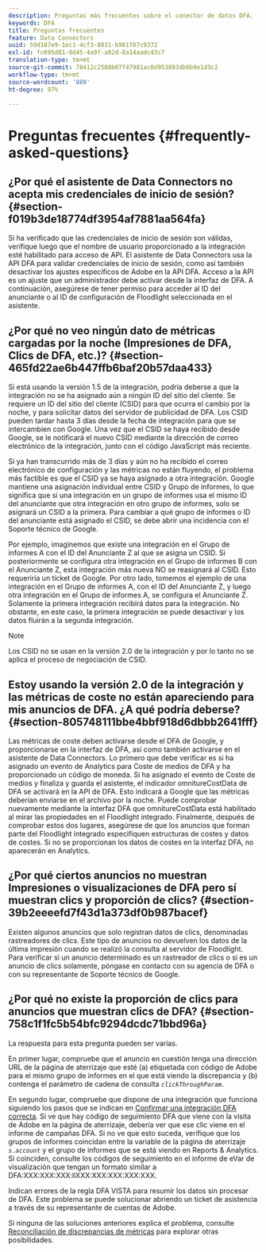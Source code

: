 ```yaml
---
description: Preguntas más frecuentes sobre el conector de datos DFA.
keywords: DFA
title: Preguntas frecuentes
feature: Data Connectors
uuid: 59d187e9-1ec1-4cf3-8831-b981f87c9372
exl-id: fc695d81-0d45-4a9f-a02d-8a14aadc43c7
translation-type: tm+mt
source-git-commit: 78412c2588b07f47981ac0d953893db6b9e1d3c2
workflow-type: tm+mt
source-wordcount: '889'
ht-degree: 97%

---
```


# Preguntas frecuentes {#frequently-asked-questions}

## ¿Por qué el asistente de Data Connectors no acepta mis credenciales de inicio de sesión? {#section-f019b3de18774df3954af7881aa564fa}

Si ha verificado que las credenciales de inicio de sesión son válidas, verifique luego que el nombre de usuario proporcionado a la integración esté habilitado para acceso de API. El asistente de Data Connectors usa la API DFA para validar credenciales de inicio de sesión, como así también desactivar los ajustes específicos de Adobe en la API DFA. Acceso a la API es un ajuste que un administrador debe activar desde la interfaz de DFA. A continuación, asegúrese de tener permiso para acceder al ID del anunciante o al ID de configuración de Floodlight seleccionada en el asistente.

## ¿Por qué no veo ningún dato de métricas cargadas por la noche (Impresiones de DFA, Clics de DFA, etc.)? {#section-465fd22ae6b447ffb6baf20b57daa433}

Si está usando la versión 1.5 de la integración, podría deberse a que la integración no se ha asignado aún a ningún ID del sitio del cliente. Se requiere un ID del sitio del cliente (CSID) para que ocurra el cambio por la noche, y para solicitar datos del servidor de publicidad de DFA. Los CSID pueden tardar hasta 3 días desde la fecha de integración para que se intercambien con Google. Una vez que el CSID se haya recibido desde Google, se le notificará el nuevo CSID mediante la dirección de correo electrónico de la integración, junto con el código JavaScript más reciente.

Si ya han transcurrido más de 3 días y aún no ha recibido el correo electrónico de configuración y las métricas no están fluyendo, el problema más factible es que el CSID ya se haya asignado a otra integración. Google mantiene una asignación individual entre CSID y Grupo de informes, lo que significa que si una integración en un grupo de informes usa el mismo ID del anunciante que otra integración en otro grupo de informes, solo se asignará un CSID a la primera. Para cambiar a qué grupo de informes o ID del anunciante está asignado el CSID, se debe abrir una incidencia con el Soporte técnico de Google.

Por ejemplo, imaginemos que existe una integración en el Grupo de informes A con el ID del Anunciante Z al que se asigna un CSID. Si posteriormente se configura otra integración en el Grupo de informes B con el Anunciante Z, esta integración más nueva NO se reasignará al CSID. Esto requeriría un ticket de Google. Por otro lado, tomemos el ejemplo de una integración en el Grupo de informes A, con el ID del Anunciante Z, y luego otra integración en el Grupo de informes A, se configura el Anunciante Z. Solamente la primera integración recibirá datos para la integración. No obstante, en este caso, la primera integración se puede desactivar y los datos fluirán a la segunda integración.

>[!NOTE]
>
>Los CSID no se usan en la versión 2.0 de la integración y por lo tanto no se aplica el proceso de negociación de CSID.

## Estoy usando la versión 2.0 de la integración y las métricas de coste no están apareciendo para mis anuncios de DFA. ¿A qué podría deberse?  {#section-805748111bbe4bbf918d6dbbb2641fff}

Las métricas de coste deben activarse desde el DFA de Google, y proporcionarse en la interfaz de DFA, así como también activarse en el asistente de Data Connectors. Lo primero que debe verificar es si ha asignado un evento de Analytics para Coste de medios de DFA y ha proporcionado un código de moneda. Si ha asignado el evento de Coste de medios y finaliza y guarda el asistente, el indicador omnitureCostData de DFA se activará en la API de DFA. Esto indicará a Google que las métricas deberían enviarse en el archivo por la noche. Puede comprobar nuevamente mediante la interfaz DFA que omnitureCostData está habilitado al mirar las propiedades en el Floodlight integrado. Finalmente, después de comprobar estos dos lugares, asegúrese de que los anuncios que forman parte del Floodlight integrado especifiquen estructuras de costes y datos de costes. Si no se proporcionan los datos de costes en la interfaz DFA, no aparecerán en Analytics.

## ¿Por qué ciertos anuncios no muestran Impresiones o visualizaciones de DFA pero sí muestran clics y proporción de clics?  {#section-39b2eeeefd7f43d1a373df0b987bacef}

Existen algunos anuncios que solo registran datos de clics, denominadas rastreadores de clics. Este tipo de anuncios no devuelven los datos de la última impresión cuando se realizó la consulta al servidor de Floodlight. Para verificar si un anuncio determinado es un rastreador de clics o si es un anuncio de clics solamente, póngase en contacto con su agencia de DFA o con su representante de Soporte técnico de Google.

## ¿Por qué no existe la proporción de clics para anuncios que muestran clics de DFA? {#section-758c1f1fc5b54bfc9294dcdc71bbd96a}

La respuesta para esta pregunta pueden ser varias.

En primer lugar, compruebe que el anuncio en cuestión tenga una dirección URL de la página de aterrizaje que esté (a) etiquetada con código de Adobe para el mismo grupo de informes en el que está viendo la discrepancia y (b) contenga el parámetro de cadena de consulta *`clickThroughParam`*.

En segundo lugar, compruebe que dispone de una integración que funciona siguiendo los pasos que se indican en [Confirmar una integración DFA correcta](../dfa-data-connector-analytics/dfa-integration.md). Si ve que hay código de seguimiento DFA que viene con la visita de Adobe en la página de aterrizaje, debería ver que ese clic viene en el informe de campañas DFA. Si no ve que esto suceda, verifique que los grupos de informes coincidan entre la variable de la página de aterrizaje *`s.account`* y el grupo de informes que se está viendo en Reports &amp; Analytics. Si coinciden, consulte los códigos de seguimiento en el informe de eVar de visualización que tengan un formato similar a DFA:XXX:XXX:XXX:llXXX:XXX:XXX:XXX:XXX.

Indican errores de la regla DFA VISTA para resumir los datos sin procesar de DFA. Este problema se puede solucionar abriendo un ticket de asistencia a través de su representante de cuentas de Adobe.

Si ninguna de las soluciones anteriores explica el problema, consulte [Reconciliación de discrepancias de métricas](../dfa-data-connector-analytics/dfa-reconciling-metric-discrepancies.md) para explorar otras posibilidades.
